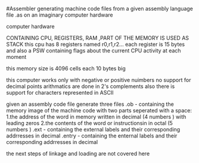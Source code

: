 #Assembler
generating machine code files from a given assembly language file .as on an imaginary computer hardware

computer hardware

CONTAINING CPU, REGISTERS, RAM ,PART OF THE MEMORY IS USED AS STACK
this cpu has 8 registers named r0,r1,r2... each register is 15 bytes and also a PSW containing flags about the current CPU activity at each moment

this memory size is 4096 cells each 10 bytes big

this computer works only with negative or positive nuimbers no support for decimal points arithmatics are done in 2's complements also there is support for characters represented in ASCII

given an assembly code file generate three files .ob - containing the memory image of the machine code with two parts seperated with a space: 1.the address of the word in memory written in decimal (4 numbers ) with leading zeros 2.the contents of the word or instructionsin in octal (5 numbers ) .ext - containing the external labels and their corresponding addrresses in decimal .entry - containing the enternal labels and their corresponding addrresses in decimal

the next steps of linkage and loading are not covered here
